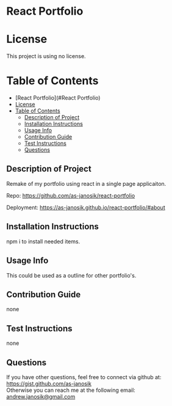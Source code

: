 # React Portfolio  

  # License

  This project is using no license.  

  # Table of Contents

  - [React Portfolio](#React Portfolio)
  - [License](#license)
  - [Table of Contents](#table-of-contents)
    - [Description of Project](#description-of-project)
    - [Installation Instructions](#installation-instructions)
    - [Usage Info](#usage-info)
    - [Contribution Guide](#contribution-guide)
    - [Test Instructions](#test-instructions)
    - [Questions](#questions)


  ## Description of Project  
  Remake of my portfolio using react in a single page applicaiton.   

  Repo:
  https://github.com/as-janosik/react-portfolio

  Deployment:
  https://as-janosik.github.io/react-portfolio/#about

  ## Installation Instructions  
  npm i to install needed items.    

  ## Usage Info  
  This could be used as a outline for other portfolio's.   

  ## Contribution Guide  
  none  

  ## Test Instructions  
  none  

  ## Questions  
  If you have other questions, feel free to connect via github at:
  https://gist.github.com/as-janosik  
  Otherwise you can reach me at the following email:
  andrew.janosik@gmail.com
